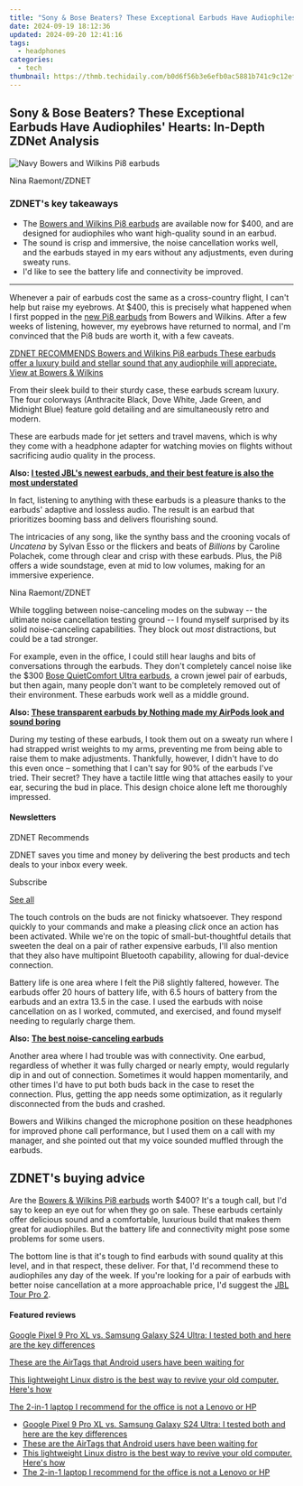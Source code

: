 ```yaml
---
title: "Sony & Bose Beaters? These Exceptional Earbuds Have Audiophiles' Hearts: In-Depth ZDNet Analysis"
date: 2024-09-19 18:12:36
updated: 2024-09-20 12:41:16
tags:
  - headphones
categories:
  - tech
thumbnail: https://thmb.techidaily.com/b0d6f56b3e6efb0ac5881b741c9c12ef541c2aef549de1d2cc8ab07a2bd3f133.jpg
---
```


## Sony & Bose Beaters? These Exceptional Earbuds Have Audiophiles' Hearts: In-Depth ZDNet Analysis

![Navy Bowers and Wilkins Pi8 earbuds](https://www.zdnet.com/a/img/resize/bc25202295e80eead7160620c83a7121b488471e/2024/08/20/de5438f7-daa5-426c-bb4a-1e093275405b/dsc02208.jpg?auto=webp&width=1280)

Nina Raemont/ZDNET

### ZDNET's key takeaways 

* The [Bowers and Wilkins Pi8 earbuds](https://bowers.prf.hn/click/camref:1101lAqJH/pubref:zd-%5F%5FCOM%5FCLICK%5FID%5F%5F-dtp/destination:https%3A%2F%2Fwww.bowerswilkins.com%2Fen-us%2F) are available now for $400, and are designed for audiophiles who want high-quality sound in an earbud.
* The sound is crisp and immersive, the noise cancellation works well, and the earbuds stayed in my ears without any adjustments, even during sweaty runs.
* I'd like to see the battery life and connectivity be improved.  
---

Whenever a pair of earbuds cost the same as a cross-country flight, I can't help but raise my eyebrows. At $400, this is precisely what happened when I first popped in the [new Pi8 earbuds](https://bowers.prf.hn/click/camref:1101lAqJH/pubref:zd-%5F%5FCOM%5FCLICK%5FID%5F%5F-dtp/destination:https%3A%2F%2Fwww.bowerswilkins.com%2Fen-us%2F) from Bowers and Wilkins. After a few weeks of listening, however, my eyebrows have returned to normal, and I'm convinced that the Pi8 buds are worth it, with a few caveats. 

[ZDNET RECOMMENDS Bowers and Wilkins Pi8 earbuds These earbuds offer a luxury build and stellar sound that any audiophile will appreciate. View at Bowers & Wilkins](https://bowers.prf.hn/click/camref:1101lAqJH/pubref:zd-%5F%5FCOM%5FCLICK%5FID%5F%5F-dtp/destination:https%3A%2F%2Fwww.bowerswilkins.com%2Fen-us%2F%3Fsrsltid%3DAfmBOoowZRCrI5GmPgkzEifiXdRxUahISs3csqzUcKVsl%5FX-Koxw5b0w)

From their sleek build to their sturdy case, these earbuds scream luxury. The four colorways (Anthracite Black, Dove White, Jade Green, and Midnight Blue) feature gold detailing and are simultaneously retro and modern. 

These are earbuds made for jet setters and travel mavens, which is why they come with a headphone adapter for watching movies on flights without sacrificing audio quality in the process. 

**Also: [I tested JBL's newest earbuds, and their best feature is also the most understated](https://www.zdnet.com/article/i-tested-jbls-newest-earbuds-and-their-best-feature-is-also-the-most-understated/)**

In fact, listening to anything with these earbuds is a pleasure thanks to the earbuds' adaptive and lossless audio. The result is an earbud that prioritizes booming bass and delivers flourishing sound. 

The intricacies of any song, like the synthy bass and the crooning vocals of _Uncatena_ by Sylvan Esso or the flickers and beats of _Billions_ by Caroline Polachek, come through clear and crisp with these earbuds. Plus, the Pi8 offers a wide soundstage, even at mid to low volumes, making for an immersive experience.

Nina Raemont/ZDNET

While toggling between noise-canceling modes on the subway -- the ultimate noise cancellation testing ground -- I found myself surprised by its solid noise-canceling capabilities. They block out _most_ distractions, but could be a tad stronger. 

For example, even in the office, I could still hear laughs and bits of conversations through the earbuds. They don't completely cancel noise like the $300 [Bose QuietComfort Ultra earbuds](https://www.zdnet.com/article/ive-used-these-bose-earbuds-for-months-and-i-cant-recommend-them-enough/), a crown jewel pair of earbuds, but then again, many people don't want to be completely removed out of their environment. These earbuds work well as a middle ground. 

**Also: [These transparent earbuds by Nothing made my AirPods look and sound boring](https://www.zdnet.com/article/these-transparent-earbuds-by-nothing-made-my-airpods-look-and-sound-boring/)**

During my testing of these earbuds, I took them out on a sweaty run where I had strapped wrist weights to my arms, preventing me from being able to raise them to make adjustments. Thankfully, however, I didn't have to do this even once – something that I can't say for 90% of the earbuds I've tried. Their secret? They have a tactile little wing that attaches easily to your ear, securing the bud in place. This design choice alone left me thoroughly impressed. 

#### Newsletters

ZDNET Recommends

ZDNET saves you time and money by delivering the best products and tech deals to your inbox every week.

 Subscribe

[See all](https://www.zdnet.com/newsletters/)

The touch controls on the buds are not finicky whatsoever. They respond quickly to your commands and make a pleasing _click_ once an action has been activated. While we're on the topic of small-but-thoughtful details that sweeten the deal on a pair of rather expensive earbuds, I'll also mention that they also have multipoint Bluetooth capability, allowing for dual-device connection. 

Battery life is one area where I felt the Pi8 slightly faltered, however. The earbuds offer 20 hours of battery life, with 6.5 hours of battery from the earbuds and an extra 13.5 in the case. I used the earbuds with noise cancellation on as I worked, commuted, and exercised, and found myself needing to regularly charge them.

**Also:** [**The best noise-canceling earbuds**](https://www.zdnet.com/article/best-noise-canceling-earbuds/)

Another area where I had trouble was with connectivity. One earbud, regardless of whether it was fully charged or nearly empty, would regularly dip in and out of connection. Sometimes it would happen momentarily, and other times I'd have to put both buds back in the case to reset the connection. Plus, getting the app needs some optimization, as it regularly disconnected from the buds and crashed. 

Bowers and Wilkins changed the microphone position on these headphones for improved phone call performance, but I used them on a call with my manager, and she pointed out that my voice sounded muffled through the earbuds. 

## ZDNET's buying advice 

Are the [Bowers & Wilkins Pi8 earbuds](https://bowers.prf.hn/click/camref:1101lAqJH/pubref:zd-%5F%5FCOM%5FCLICK%5FID%5F%5F-dtp/destination:https%3A%2F%2Fwww.bowerswilkins.com%2Fen-us%2F) worth $400? It's a tough call, but I'd say to keep an eye out for when they go on sale. These earbuds certainly offer delicious sound and a comfortable, luxurious build that makes them great for audiophiles. But the battery life and connectivity might pose some problems for some users. 

The bottom line is that it's tough to find earbuds with sound quality at this level, and in that respect, these deliver. For that, I'd recommend these to audiophiles any day of the week. If you're looking for a pair of earbuds with better noise cancellation at a more approachable price, I'd suggest the [JBL Tour Pro 2](https://www.kqzyfj.com/click-9041660-15735015?url=https%3A%2F%2Fwww.jbl.com%2Fwireless-earbuds%2FTOUR-PRO-2.html&sid=zd-%5F%5FCOM%5FCLICK%5FID%5F%5F-dtp). 

#### Featured reviews

[Google Pixel 9 Pro XL vs. Samsung Galaxy S24 Ultra: I tested both and here are the key differences](https://www.zdnet.com/article/google-pixel-9-pro-xl-vs-samsung-galaxy-s24-ultra/ "Google Pixel 9 Pro XL vs. Samsung Galaxy S24 Ultra: I tested both and here are the key differences")

[These are the AirTags that Android users have been waiting for](https://www.zdnet.com/article/these-are-the-airtags-that-android-users-have-been-waiting-for/ "These are the AirTags that Android users have been waiting for")

[This lightweight Linux distro is the best way to revive your old computer. Here's how](https://www.zdnet.com/article/this-lightweight-linux-distro-is-the-best-way-to-revive-your-old-computer-heres-how/ "This lightweight Linux distro is the best way to revive your old computer. Here's how")

[The 2-in-1 laptop I recommend for the office is not a Lenovo or HP](https://www.zdnet.com/article/one-of-the-most-versatile-2-in-1-laptops-ive-tested-is-not-a-lenovo-or-hp/ "The 2-in-1 laptop I recommend for the office is not a Lenovo or HP")

* [Google Pixel 9 Pro XL vs. Samsung Galaxy S24 Ultra: I tested both and here are the key differences](https://www.zdnet.com/article/google-pixel-9-pro-xl-vs-samsung-galaxy-s24-ultra/ "Google Pixel 9 Pro XL vs. Samsung Galaxy S24 Ultra: I tested both and here are the key differences")
* [These are the AirTags that Android users have been waiting for](https://www.zdnet.com/article/these-are-the-airtags-that-android-users-have-been-waiting-for/ "These are the AirTags that Android users have been waiting for")
* [This lightweight Linux distro is the best way to revive your old computer. Here's how](https://www.zdnet.com/article/this-lightweight-linux-distro-is-the-best-way-to-revive-your-old-computer-heres-how/ "This lightweight Linux distro is the best way to revive your old computer. Here's how")
* [The 2-in-1 laptop I recommend for the office is not a Lenovo or HP](https://www.zdnet.com/article/one-of-the-most-versatile-2-in-1-laptops-ive-tested-is-not-a-lenovo-or-hp/ "The 2-in-1 laptop I recommend for the office is not a Lenovo or HP")

<ins class="adsbygoogle"
     style="display:block"
     data-ad-format="autorelaxed"
     data-ad-client="ca-pub-7571918770474297"
     data-ad-slot="1223367746"></ins>



<ins class="adsbygoogle"
     style="display:block"
     data-ad-client="ca-pub-7571918770474297"
     data-ad-slot="8358498916"
     data-ad-format="auto"
     data-full-width-responsive="true"></ins>
